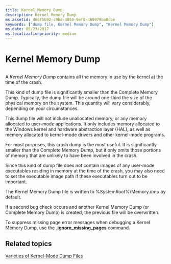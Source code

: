 ```yaml
---
title: Kernel Memory Dump
description: Kernel Memory Dump
ms.assetid: 466f5b92-c9bd-4050-9ef8-469979ba0cbe
keywords: ["dump file, Kernel Memory Dump", "Kernel Memory Dump"]
ms.date: 05/23/2017
ms.localizationpriority: medium
---
```


# Kernel Memory Dump


## <span id="ddk_kernel_memory_dump_dbg"></span><span id="DDK_KERNEL_MEMORY_DUMP_DBG"></span>


A *Kernel Memory Dump* contains all the memory in use by the kernel at the time of the crash.

This kind of dump file is significantly smaller than the Complete Memory Dump. Typically, the dump file will be around one-third the size of the physical memory on the system. This quantity will vary considerably, depending on your circumstances.

This dump file will not include unallocated memory, or any memory allocated to user-mode applications. It only includes memory allocated to the Windows kernel and hardware abstraction layer (HAL), as well as memory allocated to kernel-mode drivers and other kernel-mode programs.

For most purposes, this crash dump is the most useful. It is significantly smaller than the Complete Memory Dump, but it only omits those portions of memory that are unlikely to have been involved in the crash.

Since this kind of dump file does not contain images of any user-mode executables residing in memory at the time of the crash, you may also need to set the executable image path if these executables turn out to be important.

The Kernel Memory Dump file is written to %SystemRoot%\\Memory.dmp by default.

If a second bug check occurs and another Kernel Memory Dump (or Complete Memory Dump) is created, the previous file will be overwritten.

To suppress missing page error messages when debugging a Kernel Memory Dump, use the [**.ignore\_missing\_pages**](-ignore-missing-pages--suppress-missing-page-errors-.md) command.

## <span id="related_topics"></span>Related topics


[Varieties of Kernel-Mode Dump Files](varieties-of-kernel-mode-dump-files.md)

 

 






